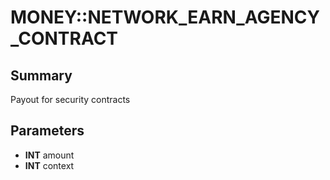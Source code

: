 # MONEY::NETWORK_EARN_AGENCY_CONTRACT

## Summary
Payout for security contracts

## Parameters
* **INT** amount
* **INT** context